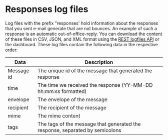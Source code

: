 # Responses log files

Log files with the prefix "responses' hold information about the responses
that you sent e-mail generate that are not bounces. An example of such a
response is an automatic out-of-office-reply. You can download the content
of these files in CSV, JSON, and XML format using the [REST logfiles API](rest-logfiles)
or the dashboard. These log files contain the following data in the
respective order:

| Data        | Description                                                                  |
| ----------- | ---------------------------------------------------------------------------- |
| Message id  | The unique id of the message that generated the response                     |
| time        | The time we received the response (YY-MM-DD hh:mm:ss formatted)              |
| envelope    | The envelope of the message                                                  |
| recipient   | The recipient of the message                                                 |
| mime        | The mime content                                                             |
| tags        | The tags of the message that generated the response, separated by semicolons |
